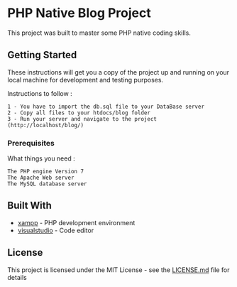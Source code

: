 # PHP Native Blog Project

This project was built to master some PHP native coding skills.  

## Getting Started

These instructions will get you a copy of the project up and running on your local machine for development and testing purposes. 

Instructions to follow :

```
1 - You have to import the db.sql file to your DataBase server
2 - Copy all files to your htdocs/blog folder
3 - Run your server and navigate to the project (http://localhost/blog/)
```

### Prerequisites

What things you need :

```
The PHP engine Version 7
The Apache Web server 
The MySQL database server
```

## Built With

* [xampp](https://www.apachefriends.org/) - PHP development environment
* [visualstudio](https://code.visualstudio.com/) - Code editor


## License
This project is licensed under the MIT License - see the [LICENSE.md](LICENSE.md) file for details
